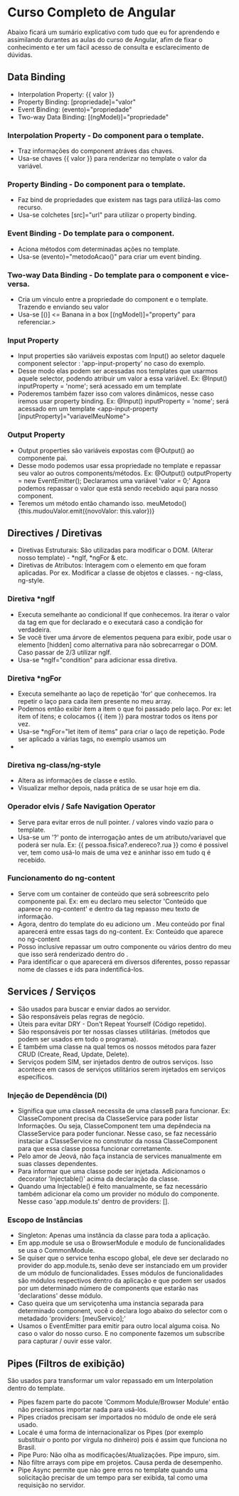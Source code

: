 # Curso Completo de Angular

Abaixo ficará um sumário explicativo com tudo que eu for aprendendo e assimilando durantes as aulas do curso de Angular, afim de fixar o conhecimento e ter um fácil acesso de consulta e esclarecimento de dúvidas.

## Data Binding

- Interpolation Property: {{ valor }}
- Property Binding: [propriedade]="valor"
- Event Binding: (evento)="propriedade"
- Two-way Data Binding: [(ngModel)]="propriedade"

### Interpolation Property - Do component para o template.

- Traz informações do component atráves das chaves.
- Usa-se chaves {{ valor }} para renderizar no template o valor da variável.

### Property Binding - Do component para o template.

- Faz bind de propriedades que existem nas tags para utilizá-las como recurso.
- Usa-se colchetes [src]="url" para utilizar o property binding.

### Event Binding - Do template para o component.

- Aciona métodos com determinadas ações no template.
- Usa-se (evento)="metodoAcao()" para criar um event binding.

### Two-way Data Binding - Do template para o component e vice-versa.

- Cria um vínculo entre a propriedade do component e o template. Trazendo e enviando seu valor
- Usa-se [()] <= Banana in a box [(ngModel)]="property" para referenciar.>

### Input Property

- Input properties são variáveis expostas com Input() ao seletor daquele component selector : 'app-input-property' no caso do exemplo.
- Desse modo elas podem ser acessadas nos templates que usarmos aquele selector, podendo atribuir um valor a essa variável.
  Ex: @Input() inputProperty = 'nome'; será acessado em um template <app-input-property inputProperty="João da Silva"></app-input-property>
- Poderemos também fazer isso com valores dinâmicos, nesse caso iremos usar property binding.
  Ex: @Input() inputProperty = 'nome'; será acessado em um template <app-input-property [inputProperty]="variavelMeuNome"></app-input-property>

### Output Property

- Output properties são variáveis expostas com @Output() ao componente pai.
- Desse modo podemos usar essa propriedade no template e repassar seu valor ao outros components/métodos.
  Ex: @Output() outputProperty = new EventEmitter(); Declaramos uma variável 'valor = 0;' Agora podemos repassar o valor que está sendo recebido aqui para nosso component.
- Teremos um método então chamando isso. meuMetodo() {this.mudouValor.emit({novoValor: this.valor})}

## Directives / Diretivas

- Diretivas Estruturais: São utilizadas para modificar o DOM. (Alterar nosso template) - *ngIf, *ngFor & etc.
- Diretivas de Atributos: Interagem com o elemento em que foram aplicadas. Por ex. Modificar a classe de objetos e classes. - ng-class, ng-style.

### Diretiva \*ngIf

- Executa semelhante ao condicional If que conhecemos. Ira iterar o valor da tag em que for declarado e o executará caso a condição for verdadeira.
- Se você tiver uma árvore de elementos pequena para exibir, pode usar o elemento [hidden] como alternativa para não sobrecarregar o DOM. Caso passar de 2/3 utilizar ngIf.
- Usa-se \*ngIf="condition" para adicionar essa diretiva.

### Diretiva \*ngFor

- Executa semelhante ao laço de repetição 'for' que conhecemos. Ira repetir o laço para cada item presente no meu array.
- Podemos então exibir item a item o que foi passado pelo laço. Por ex: let item of itens; e colocamos {{ item }} para mostrar todos os itens por vez.
- Usa-se \*ngFor="let item of items" para criar o laço de repetição. Pode ser aplicado a várias tags, no exemplo usamos um <li>

### Diretiva ng-class/ng-style

- Altera as informações de classe e estilo.
- Visualizar melhor depois, nada prática de se usar hoje em dia.

### Operador elvis / Safe Navigation Operator

- Serve para evitar erros de null pointer. / valores vindo vazio para o template.
- Usa-se um '?' ponto de interrogação antes de um atributo/variavel que poderá ser nula.
  Ex: {{ pessoa.fisica?.endereco?.rua }} como é possivel ver, tem como usá-lo mais de uma vez e aninhar isso em tudo q é recebido.

### Funcionamento do ng-content

- Serve com um container de conteúdo que será sobreescrito pelo componente pai.
  Ex: em <app-root> eu declaro meu selector '<app-ng-content>Conteúdo que aparece no ng-content</app-ng-content>' e dentro da tag repasso meu texto de informação.
- Agora, dentro do template do <app-ng-content> eu adiciono um <ng-content></ng-content>. Meu conteúdo por final aparecerá entre essas tags do ng-content.
  Ex: <ng-content>Conteúdo que aparece no ng-content</ng-content>
- Posso inclusive repassar um outro componente ou vários dentro do meu <app-ng-content> que isso será renderizado dentro do <ng-content>.
- Para identificar o que aparecerá em diversos <ng-content> diferentes, posso repassar nome de classes e ids para indentificá-los.

## Services / Serviços

- São usados para buscar e enviar dados ao servidor.
- São responsáveis pelas regras de negócio.
- Úteis para evitar DRY - Don't Repeat Yourself (Código repetido).
- São responsáveis por ter nossas classes utilitárias. (métodos que podem ser usados em todo o programa).
- É também uma classe na qual temos os nossos métodos para fazer CRUD (Create, Read, Update, Delete).
- Serviços podem SIM, ser injetados dentro de outros serviços. Isso acontece em casos de serviços utilitários serem injetados em serviços específicos.

### Injeção de Dependência (DI)

- Significa que uma classeA necessita de uma classeB para funcionar.
  Ex: ClasseComponent precisa da ClasseService para poder listar Informações. Ou seja, ClasseComponent tem uma depêndecia na ClasseService para poder funcionar. Nesse caso, se faz necessário instaciar a ClasseService no construtor da nossa ClasseComponent para que essa classe possa funcionar corretamente.
- Pelo amor de Jeová, não faça instancia de services manualmente em suas classes dependentes.
- Para informar que uma classe pode ser injetada. Adicionamos o decorator 'Injectable()' acima da declaração da classe.
- Quando uma Injectable() é feito manualmente, se faz necessário também adicionar ela como um provider no módulo do componente. Nesse caso 'app.module.ts' dentro de providers: [].

### Escopo de Instâncias

- Singleton: Apenas uma instância da classe para toda a aplicação.
- Em app.module se usa o BrowserModule e modulo de funcionalidades se usa o CommonModule.
- Se quiser que o service tenha escopo global, ele deve ser declarado no provider do app.module.ts, senão deve ser instanciado em um provider de um módulo de funcionalidades. Esses módulos de funcionalidades são módulos respectivos dentro da aplicação e que podem ser usados por um determinado número de components que estarão nas 'declarations' desse módulo.
- Caso queira que um serviçotenha uma instancia separada para determinado component, você o declara logo abaixo do selector com o metadado 'providers: [meuServico];'
- Usamos o EventEmitter para emitir para outro local alguma coisa. No caso o valor do nosso curso. E no componente fazemos um subscribe para capturar / ouvir esse valor.

## Pipes (Filtros de exibição)
São usados para transformar um valor repassado em um Interpolation dentro do template.

- Pipes fazem parte do pacote 'Commom Module/Browser Module' então não precisamos importar nada para usá-los.
- Pipes criados precisam ser importados no módulo de onde ele será usado.
- Locale é uma forma de internacionalizar os Pipes (por exemplo substituir o ponto por vírgula no dinheiro) pois é assim que funciona no Brasil.
- Pipe Puro: Não olha as modificações/Atualizações. Pipe impuro, sim.
- Não filtre arrays com pipe em projetos. Causa perda de desempenho.
- Pipe Async permite que não gere erros no template quando uma solicitação precisar de um tempo para ser exibida, tal como uma requisição no servidor.